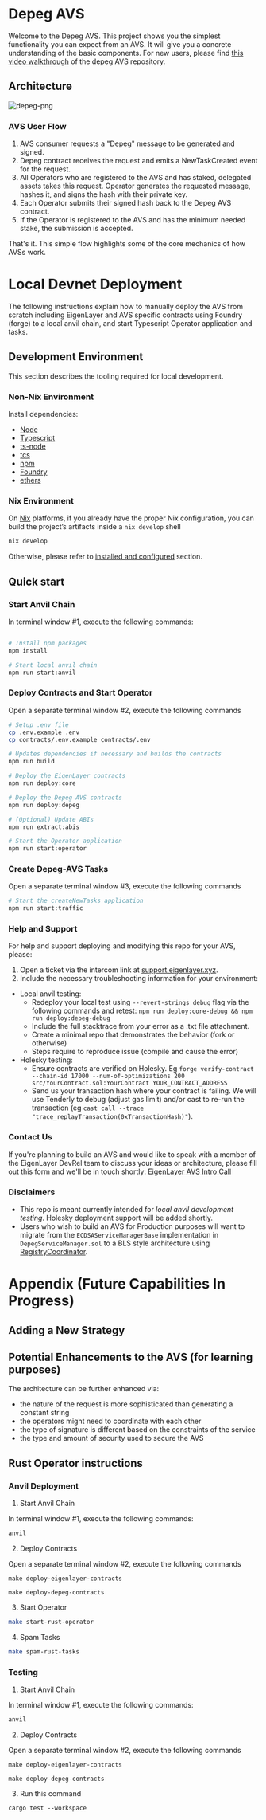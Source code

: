 # Depeg AVS

Welcome to the Depeg AVS. This project shows you the simplest functionality you can expect from an AVS. It will give you a concrete understanding of the basic components. For new users, please find [this video walkthrough](https://drive.google.com/file/d/1P6uA6kYWCbpeorTjADuoTlQ-q8uqwPZf/view?usp=sharing) of the depeg AVS repository.

## Architecture

![depeg-png](./assets/depeg-diagramv2.png)

### AVS User Flow

1. AVS consumer requests a "Depeg" message to be generated and signed.
2. Depeg contract receives the request and emits a NewTaskCreated event for the request.
3. All Operators who are registered to the AVS and has staked, delegated assets takes this request. Operator generates the requested message, hashes it, and signs the hash with their private key.
4. Each Operator submits their signed hash back to the Depeg AVS contract.
5. If the Operator is registered to the AVS and has the minimum needed stake, the submission is accepted.

That's it. This simple flow highlights some of the core mechanics of how AVSs work.

# Local Devnet Deployment

The following instructions explain how to manually deploy the AVS from scratch including EigenLayer and AVS specific contracts using Foundry (forge) to a local anvil chain, and start Typescript Operator application and tasks.

## Development Environment

This section describes the tooling required for local development.

### Non-Nix Environment

Install dependencies:

- [Node](https://nodejs.org/en/download/)
- [Typescript](https://www.typescriptlang.org/download)
- [ts-node](https://www.npmjs.com/package/ts-node)
- [tcs](https://www.npmjs.com/package/tcs#installation)
- [npm](https://docs.npmjs.com/downloading-and-installing-node-js-and-npm)
- [Foundry](https://getfoundry.sh/)
- [ethers](https://www.npmjs.com/package/ethers)

### Nix Environment

On [Nix](https://nixos.org/) platforms, if you already have the proper Nix configuration, you can build the project’s artifacts inside a `nix develop` shell

```sh
nix develop
```

Otherwise, please refer to [installed and configured](./docs/nix-setup-guide.md) section.

## Quick start

### Start Anvil Chain

In terminal window #1, execute the following commands:

```sh

# Install npm packages
npm install

# Start local anvil chain
npm run start:anvil
```

### Deploy Contracts and Start Operator

Open a separate terminal window #2, execute the following commands

```sh
# Setup .env file
cp .env.example .env
cp contracts/.env.example contracts/.env

# Updates dependencies if necessary and builds the contracts
npm run build

# Deploy the EigenLayer contracts
npm run deploy:core

# Deploy the Depeg AVS contracts
npm run deploy:depeg

# (Optional) Update ABIs
npm run extract:abis

# Start the Operator application
npm run start:operator

```

### Create Depeg-AVS Tasks

Open a separate terminal window #3, execute the following commands

```sh
# Start the createNewTasks application
npm run start:traffic
```

### Help and Support

For help and support deploying and modifying this repo for your AVS, please:

1. Open a ticket via the intercom link at [support.eigenlayer.xyz](https://support.eigenlayer.xyz).
2. Include the necessary troubleshooting information for your environment:

- Local anvil testing:
  - Redeploy your local test using `--revert-strings debug` flag via the following commands and retest: `npm run deploy:core-debug && npm run deploy:depeg-debug`
  - Include the full stacktrace from your error as a .txt file attachment.
  - Create a minimal repo that demonstrates the behavior (fork or otherwise)
  - Steps require to reproduce issue (compile and cause the error)
- Holesky testing:
  - Ensure contracts are verified on Holesky. Eg `forge verify-contract --chain-id 17000 --num-of-optimizations 200 src/YourContract.sol:YourContract YOUR_CONTRACT_ADDRESS`
  - Send us your transaction hash where your contract is failing. We will use Tenderly to debug (adjust gas limit) and/or cast to re-run the transaction (eg `cast call --trace "trace_replayTransaction(0xTransactionHash)"`).

### Contact Us

If you're planning to build an AVS and would like to speak with a member of the EigenLayer DevRel team to discuss your ideas or architecture, please fill out this form and we'll be in touch shortly: [EigenLayer AVS Intro Call](https://share.hsforms.com/1BksFoaPjSk2l3pQ5J4EVCAein6l)

### Disclaimers

- This repo is meant currently intended for _local anvil development testing_. Holesky deployment support will be added shortly.
- Users who wish to build an AVS for Production purposes will want to migrate from the `ECDSAServiceManagerBase` implementation in `DepegServiceManager.sol` to a BLS style architecture using [RegistryCoordinator](https://github.com/Layr-Labs/eigenlayer-middleware/blob/dev/docs/RegistryCoordinator.md).

# Appendix (Future Capabilities In Progress)

## Adding a New Strategy

## Potential Enhancements to the AVS (for learning purposes)

The architecture can be further enhanced via:

- the nature of the request is more sophisticated than generating a constant string
- the operators might need to coordinate with each other
- the type of signature is different based on the constraints of the service
- the type and amount of security used to secure the AVS

## Rust Operator instructions

### Anvil Deployment

1. Start Anvil Chain

In terminal window #1, execute the following commands:

```sh
anvil
```

2. Deploy Contracts

Open a separate terminal window #2, execute the following commands

```
make deploy-eigenlayer-contracts

make deploy-depeg-contracts
```

3. Start Operator

```sh
make start-rust-operator
```

4. Spam Tasks

```sh
make spam-rust-tasks
```

### Testing

1. Start Anvil Chain

In terminal window #1, execute the following commands:

```sh
anvil
```

2. Deploy Contracts

Open a separate terminal window #2, execute the following commands

```
make deploy-eigenlayer-contracts

make deploy-depeg-contracts
```

3. Run this command

```
cargo test --workspace
```
